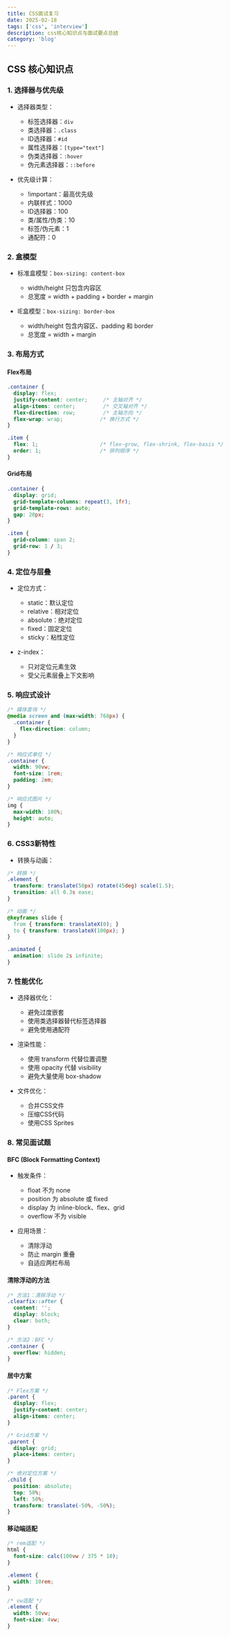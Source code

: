 ```yaml
---
title: CSS面试复习
date: 2025-02-18
tags: ['css', 'interview']
description: css核心知识点与面试要点总结
category: 'blog'
---
```


## CSS 核心知识点

### 1. 选择器与优先级
- 选择器类型：
  - 标签选择器：`div`
  - 类选择器：`.class`
  - ID选择器：`#id`
  - 属性选择器：`[type="text"]`
  - 伪类选择器：`:hover`
  - 伪元素选择器：`::before`

- 优先级计算：
  - !important：最高优先级
  - 内联样式：1000
  - ID选择器：100
  - 类/属性/伪类：10
  - 标签/伪元素：1
  - 通配符：0

### 2. 盒模型
- 标准盒模型：`box-sizing: content-box`
  - width/height 只包含内容区
  - 总宽度 = width + padding + border + margin

- IE盒模型：`box-sizing: border-box`
  - width/height 包含内容区、padding 和 border
  - 总宽度 = width + margin

### 3. 布局方式
#### Flex布局
```css
.container {
  display: flex;
  justify-content: center;     /* 主轴对齐 */
  align-items: center;         /* 交叉轴对齐 */
  flex-direction: row;         /* 主轴方向 */
  flex-wrap: wrap;            /* 换行方式 */
}

.item {
  flex: 1;                    /* flex-grow, flex-shrink, flex-basis */
  order: 1;                   /* 排列顺序 */
}
```

#### Grid布局
```css
.container {
  display: grid;
  grid-template-columns: repeat(3, 1fr);
  grid-template-rows: auto;
  gap: 20px;
}

.item {
  grid-column: span 2;
  grid-row: 1 / 3;
}
```

### 4. 定位与层叠
- 定位方式：
  - static：默认定位
  - relative：相对定位
  - absolute：绝对定位
  - fixed：固定定位
  - sticky：粘性定位

- z-index：
  - 只对定位元素生效
  - 受父元素层叠上下文影响

### 5. 响应式设计
```css
/* 媒体查询 */
@media screen and (max-width: 768px) {
  .container {
    flex-direction: column;
  }
}

/* 响应式单位 */
.container {
  width: 90vw;
  font-size: 1rem;
  padding: 2em;
}

/* 响应式图片 */
img {
  max-width: 100%;
  height: auto;
}
```

### 6. CSS3新特性
- 转换与动画：
```css
/* 转换 */
.element {
  transform: translate(50px) rotate(45deg) scale(1.5);
  transition: all 0.3s ease;
}

/* 动画 */
@keyframes slide {
  from { transform: translateX(0); }
  to { transform: translateX(100px); }
}

.animated {
  animation: slide 2s infinite;
}
```

### 7. 性能优化
- 选择器优化：
  - 避免过度嵌套
  - 使用类选择器替代标签选择器
  - 避免使用通配符

- 渲染性能：
  - 使用 transform 代替位置调整
  - 使用 opacity 代替 visibility
  - 避免大量使用 box-shadow

- 文件优化：
  - 合并CSS文件
  - 压缩CSS代码
  - 使用CSS Sprites

### 8. 常见面试题

#### BFC (Block Formatting Context)
- 触发条件：
  - float 不为 none
  - position 为 absolute 或 fixed
  - display 为 inline-block、flex、grid
  - overflow 不为 visible

- 应用场景：
  - 清除浮动
  - 防止 margin 重叠
  - 自适应两栏布局

#### 清除浮动的方法
```css
/* 方法1：清除浮动 */
.clearfix::after {
  content: '';
  display: block;
  clear: both;
}

/* 方法2：BFC */
.container {
  overflow: hidden;
}
```

#### 居中方案
```css
/* Flex方案 */
.parent {
  display: flex;
  justify-content: center;
  align-items: center;
}

/* Grid方案 */
.parent {
  display: grid;
  place-items: center;
}

/* 绝对定位方案 */
.child {
  position: absolute;
  top: 50%;
  left: 50%;
  transform: translate(-50%, -50%);
}
```

#### 移动端适配
```css
/* rem适配 */
html {
  font-size: calc(100vw / 375 * 10);
}

.element {
  width: 10rem;
}

/* vw适配 */
.element {
  width: 50vw;
  font-size: 4vw;
}
```
